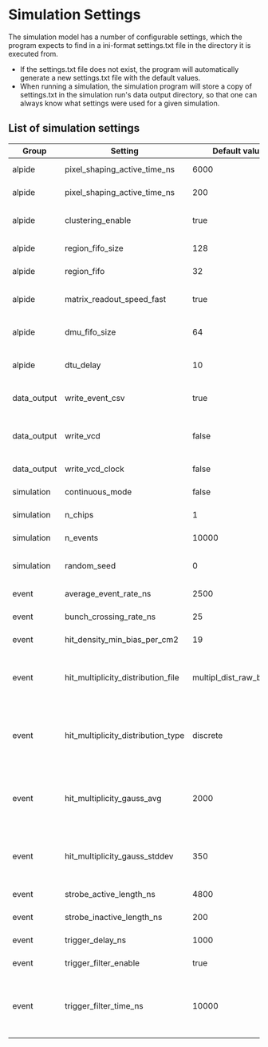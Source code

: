 # Simulation Settings

The simulation model has a number of configurable settings, which the program expects to find in a ini-format settings.txt file in the directory it is executed from.
- If the settings.txt file does not exist, the program will automatically generate a new settings.txt file with the default values.
- When running a simulation, the simulation program will store a copy of settings.txt in the simulation run's data output directory, so that one can always know what settings were used for a given simulation.


## List of simulation settings

| Group       | Setting                            | Default value             | Comment                                                                                                                                                                          |
|-------------|------------------------------------|---------------------------|----------------------------------------------------------------------------------------------------------------------------------------------------------------------------------|
| alpide      | pixel_shaping_active_time_ns       | 6000                      | Equivalent to Time over Threshold (ToT)                                                                                                                                          |
| alpide      | pixel_shaping_active_time_ns       | 200                       | Equivalent to rise time before ToT                                                                                                                                               |
| alpide      | clustering_enable                  | true                      | Enable clustering of adjacent pixel hits (and use of DATA LONG)                                                                                                                  |
| alpide      | region_fifo_size                   | 128                       | Depth of Region Readout Unit (RRU) FIFOs                                                                                                                                         |
| alpide      | region_fifo                        | 32                        | Region size. Not really used, hardcoded at the moment..                                                                                                                          |
| alpide      | matrix_readout_speed_fast          | true                      | Matrix priority encoder readout clock speed. True = 20MHz, false = 10MHz.                                                                                                        |
| alpide      | dmu_fifo_size                      | 64                        | Size of Data Management Unit (DMU) FIFO (the output "bottleneck" FIFO)                                                                                                           |
| alpide      | dtu_delay                          | 10                        | Delay (in clock cycles) to simulate delay introduced by serializing and encoding in DTU.                                                                                         |
| data_output | write_event_csv                    | true                      | Enable writing of event data (delta_t and multiplicity) to CSV file                                                                                                              |
| data_output | write_vcd                          | false                     | Enable writing SystemC signals to Value Change Dump(VCD) file (requires lots of disk space for many events)                                                                      |
| data_output | write_vcd_clock                    | false                     | Enable writing clock to VCD file (requires even more disk space)                                                                                                                 |
| simulation  | continuous_mode                    | false                     | Enable continuous mode (triggered if set to false)                                                                                                                               |
| simulation  | n_chips                            | 1                         | Number of chips to include in simulation                                                                                                                                         |
| simulation  | n_events                           | 10000                     | Number of (trigger/continuous) events to simulate                                                                                                                                |
| simulation  | random_seed                        | 0                         | Random seed. Setting to 0 will initialize random generatorswith a high entropy random seed.                                                                                      |
| event       | average_event_rate_ns              | 2500                      | Average event rate in nanoseconds                                                                                                                                                |
| event       | bunch_crossing_rate_ns             | 25                        | Bunch crossing rate/period in nanoseconds                                                                                                                                        |
| event       | hit_density_min_bias_per_cm2       | 19                        | Minimum bias hit density (traces) per square centimeter                                                                                                                          |
| event       | hit_multiplicity_distribution_file | multipl_dist_raw_bins.txt | Name/path of text file with discrete multiplicity distribution (used ifhit_multiplicity_distribution_type is set to discrete)                                                    |
| event       | hit_multiplicity_distribution_type | discrete                  | Choice of hit multiplicity distribution, either discrete or gaussian. Hitmultiplicity distribution is scaled to match the combination hit densityand number of chips.            |
| event       | hit_multiplicity_gauss_avg         | 2000                      | Average hit multiplicity in gaussian distribution (only used ifhit_multiplicity_distribution_type is set to gaussian). Not really used, and not fully implemented at the moment. |
| event       | hit_multiplicity_gauss_stddev      | 350                       | Standard deviation for hit multiplicity in gaussian distribution (only usedif hit_multiplicity_distribution_type is set to gaussian)                                             |
| event       | strobe_active_length_ns            | 4800                      | Strobe active time in nanoseconds                                                                                                                                                |
| event       | strobe_inactive_length_ns          | 200                       | Strobe inactive time in nanoseconds                                                                                                                                              |
| event       | trigger_delay_ns                   | 1000                      | Total trigger delay in nanoseconds                                                                                                                                               |
| event       | trigger_filter_enable              | true                      | Trigger filtering enable/disable (triggered mode only)                                                                                                                           |
| event       | trigger_filter_time_ns             | 10000                     | Trigger filter time in nanoseconds. If filtering is enabled, and twotriggers fall within this filter time, the last trigger(s) will be filtered(removed).                        |
